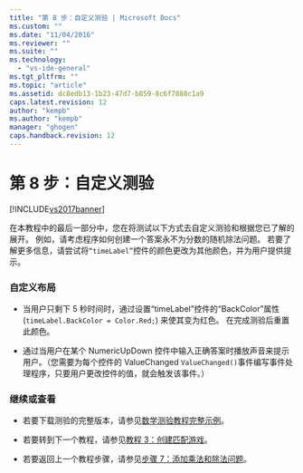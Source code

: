 ```yaml
---
title: "第 8 步：自定义测验 | Microsoft Docs"
ms.custom: ""
ms.date: "11/04/2016"
ms.reviewer: ""
ms.suite: ""
ms.technology: 
  - "vs-ide-general"
ms.tgt_pltfrm: ""
ms.topic: "article"
ms.assetid: dc8edb13-1b23-47d7-b859-8c6f7888c1a9
caps.latest.revision: 12
author: "kempb"
ms.author: "kempb"
manager: "ghogen"
caps.handback.revision: 12
---
```

# 第 8 步：自定义测验
[!INCLUDE[vs2017banner](../code-quality/includes/vs2017banner.md)]

在本教程中的最后一部分中，您在将测试以下方式去自定义测验和根据您已了解的展开。  例如，请考虑程序如何创建一个答案永不为分数的随机除法问题。  若要了解更多信息，请尝试将`“timeLabel”`控件的颜色更改为其他颜色，并为用户提供提示。  
  
### 自定义布局  
  
-   当用户只剩下 5 秒时间时，通过设置“timeLabel”控件的“BackColor”属性 \(`timeLabel.BackColor = Color.Red;`\) 来使其变为红色。  在完成测验后重置此颜色。  
  
-   通过当用户在某个 NumericUpDown 控件中输入正确答案时播放声音来提示用户。（您需要为每个控件的 ValueChanged `ValueChanged()`事件编写事件处理程序，只要用户更改控件的值，就会触发该事件。）  
  
### 继续或查看  
  
-   若要下载测验的完整版本，请参见[数学测验教程完整示例](http://code.msdn.microsoft.com/Complete-Math-Quiz-8581813c)。  
  
-   若要转到下一个教程，请参见[教程 3：创建匹配游戏](../ide/tutorial-3-create-a-matching-game.md)。  
  
-   若要返回上一个教程步骤，请参见[步骤 7：添加乘法和除法问题](../Topic/Step%207:%20Add%20Multiplication%20and%20Division%20Problems.md)。